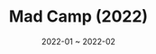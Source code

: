 ---
title: 'Mad Camp (2022)'
date: '2022-01 ~ 2022-02'
tags: 'Java/Kotlin/Unity/React/JavaScript/Android'
---